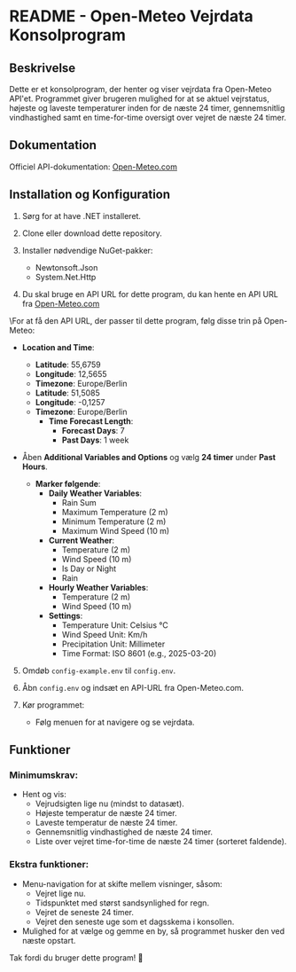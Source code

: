 
# README - Open-Meteo Vejrdata Konsolprogram

## Beskrivelse

Dette er et konsolprogram, der henter og viser vejrdata fra Open-Meteo API'et. Programmet giver brugeren mulighed for at se aktuel vejrstatus, højeste og laveste temperaturer inden for de næste 24 timer, gennemsnitlig vindhastighed samt en time-for-time oversigt over vejret de næste 24 timer.

## Dokumentation

Officiel API-dokumentation: [Open-Meteo.com](https://open-meteo.com/en/docs)

## Installation og Konfiguration

1. Sørg for at have .NET installeret.

2. Clone eller download dette repository.

3. Installer nødvendige NuGet-pakker:
    - Newtonsoft.Json
    - System.Net.Http
      
4. Du skal bruge en API URL for dette program, du kan hente en API URL fra [Open-Meteo.com](https://open-meteo.com/en/docs)

\For at få den API URL, der passer til dette program, følg disse trin på Open-Meteo:
- **Location and Time**:
    - **Latitude**: 55,6759
    - **Longitude**: 12,5655
    - **Timezone**: Europe/Berlin
    - **Latitude**: 51,5085
    - **Longitude**: -0,1257
    - **Timezone**: Europe/Berlin
        - **Time Forecast Length**:
            - **Forecast Days**: 7
            - **Past Days**: 1 week

- Åben **Additional Variables and Options** og vælg **24 timer** under **Past Hours**.
    - **Marker følgende**:
        - **Daily Weather Variables**:
            - Rain Sum
            - Maximum Temperature (2 m)
            - Minimum Temperature (2 m)
            - Maximum Wind Speed (10 m)
        - **Current Weather**:
            - Temperature (2 m)
            - Wind Speed (10 m)
            - Is Day or Night
            - Rain
        - **Hourly Weather Variables**:
            - Temperature (2 m)
            - Wind Speed (10 m)
        - **Settings**:
            - Temperature Unit: Celsius °C
            - Wind Speed Unit: Km/h
            - Precipitation Unit: Millimeter
            - Time Format: ISO 8601 (e.g., 2025-03-20)

5. Omdøb `config-example.env` til `config.env`.
6. Åbn `config.env` og indsæt en API-URL fra Open-Meteo.com.

7. Kør programmet:
    - Følg menuen for at navigere og se vejrdata.

## Funktioner

### Minimumskrav:
- Hent og vis:
    - Vejrudsigten lige nu (mindst to datasæt).
    - Højeste temperatur de næste 24 timer.
    - Laveste temperatur de næste 24 timer.
    - Gennemsnitlig vindhastighed de næste 24 timer.
    - Liste over vejret time-for-time de næste 24 timer (sorteret faldende).

### Ekstra funktioner:
- Menu-navigation for at skifte mellem visninger, såsom:
    - Vejret lige nu.
    - Tidspunktet med størst sandsynlighed for regn.
    - Vejret de seneste 24 timer.
    - Vejret den seneste uge som et dagsskema i konsollen.
- Mulighed for at vælge og gemme en by, så programmet husker den ved næste opstart.

Tak fordi du bruger dette program! 🎉
